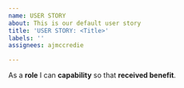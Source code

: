 ```yaml
---
name: USER STORY
about: This is our default user story
title: 'USER STORY: <Title>'
labels: ''
assignees: ajmccredie

---
```


As a **role** I can **capability** so that **received benefit**.
